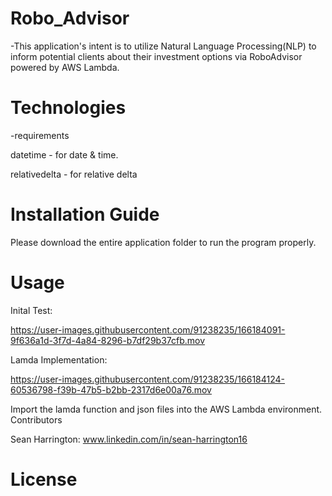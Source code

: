 # Robo_Advisor
-This application's intent is to utilize Natural Language Processing(NLP) to inform potential clients about their investment options via RoboAdvisor powered by AWS Lambda.

# Technologies

-requirements

datetime - for date & time.

relativedelta - for relative delta

# Installation Guide

Please download the entire application folder to run the program properly.

# Usage

Inital Test:

https://user-images.githubusercontent.com/91238235/166184091-9f636a1d-3f7d-4a84-8296-b7df29b37cfb.mov

Lamda Implementation:

https://user-images.githubusercontent.com/91238235/166184124-60536798-f39b-47b5-b2bb-2317d6e00a76.mov


Import the lamda function and json files into the AWS Lambda environment. 
Contributors

Sean Harrington: www.linkedin.com/in/sean-harrington16

# License
